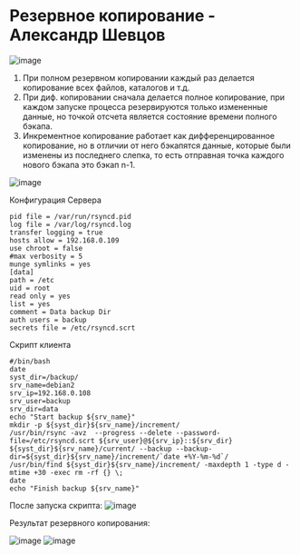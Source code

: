 # Резервное копирование - Александр Шевцов
![image](https://github.com/aztecprod/Reserve-Copy/assets/25949605/f0e4445a-7345-46af-8359-a64c3d8ba119)
1) При полном резервном копировании каждый раз делается копирование всех файлов, каталогов и т.д. 
2) При диф. копировании сначала делается полное копирование,  при каждом запуске процесса резервируются только измененные данные, но точкой отсчета является состояние времени полного бэкапа. 
3) Инкрементное копирование работает как дифференцированное копирование, но в отличии от него бэкапятся данные, которые были изменены из последнего слепка, то есть отправная точка каждого нового бэкапа это бэкап n-1.





![image](https://github.com/aztecprod/Reserve-Copy/assets/25949605/5e5a41fb-a0f5-4b76-9e18-15f7afe91d17)

Конфигурация Сервера
```
pid file = /var/run/rsyncd.pid
log file = /var/log/rsyncd.log
transfer logging = true
hosts allow = 192.168.0.109
use chroot = false
#max verbosity = 5
munge symlinks = yes
[data]
path = /etc
uid = root
read only = yes
list = yes
comment = Data backup Dir
auth users = backup
secrets file = /etc/rsyncd.scrt
```
Скрипт клиента
```
#/bin/bash
date
syst_dir=/backup/
srv_name=debian2
srv_ip=192.168.0.108
srv_user=backup
srv_dir=data
echo "Start backup ${srv_name}"
mkdir -p ${syst_dir}${srv_name}/increment/
/usr/bin/rsync -avz  --progress --delete --password-file=/etc/rsyncd.scrt ${srv_user}@${srv_ip}::${srv_dir} ${syst_dir}${srv_name}/current/ --backup --backup-dir=${syst_dir}${srv_name}/increment/`date +%Y-%m-%d`/
/usr/bin/find ${syst_dir}${srv_name}/increment/ -maxdepth 1 -type d -mtime +30 -exec rm -rf {} \;
date
echo "Finish backup ${srv_name}"
```
После запуска скрипта:
![image](https://github.com/aztecprod/Reserve-Copy/assets/25949605/2a16a66d-8eed-4c93-b31b-c9b8f84cf129)

Результат резервного копирования:

![image](https://github.com/aztecprod/Reserve-Copy/assets/25949605/735e5fdc-755a-498a-959b-0ac2e90a50e9)
![image](https://github.com/aztecprod/Reserve-Copy/assets/25949605/2342dcfa-f280-46c7-bdb2-dbe9a0d72c5f)





